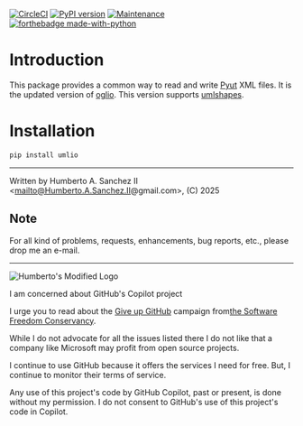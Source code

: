 
[![CircleCI](https://dl.circleci.com/status-badge/img/gh/hasii2011/umlio/tree/master.svg?style=shield)](https://dl.circleci.com/status-badge/redirect/gh/hasii2011/umlio/tree/master)
[![PyPI version](https://badge.fury.io/py/umlio.svg)](https://badge.fury.io/py/umlio)
[![Maintenance](https://img.shields.io/badge/Maintained%3F-yes-green.svg)](https://GitHub.com/Naereen/StrapDown.js/graphs/commit-activity)
[![forthebadge made-with-python](http://ForTheBadge.com/images/badges/made-with-python.svg)](https://www.python.org/)

# Introduction

This package provides a common way to read and write [Pyut](https://github.com/hasii2011/pyut) XML files.  It is the updated
version of [oglio](https://github.com/hasii2011/oglio).  This version supports [umlshapes](https://github.com/hasii2011/umlshapes).

# Installation

```bash
pip install umlio
```

___

Written by Humberto A. Sanchez II <mailto@Humberto.A.Sanchez.II@gmail.com>, (C) 2025


## Note
For all kind of problems, requests, enhancements, bug reports, etc., please drop me an e-mail.


------


![Humberto's Modified Logo](https://raw.githubusercontent.com/wiki/hasii2011/gittodoistclone/images/SillyGitHub.png)

I am concerned about GitHub's Copilot project



I urge you to read about the [Give up GitHub](https://GiveUpGitHub.org) campaign from[the Software Freedom Conservancy](https://sfconservancy.org).

While I do not advocate for all the issues listed there I do not like that a company like Microsoft may profit from open source projects.

I continue to use GitHub because it offers the services I need for free.  But, I continue to monitor their terms of service.

Any use of this project's code by GitHub Copilot, past or present, is done without my permission.  I do not consent to GitHub's use of this project's code in Copilot.
